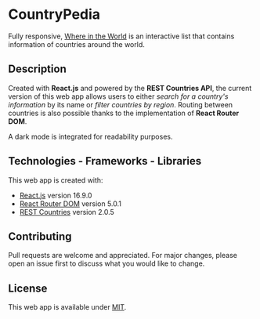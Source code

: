 # CountryPedia

Fully responsive, [Where in the World](https://country-pedia.firebaseapp.com) is an interactive list that contains information of countries around the world.

## Description

Created with **React.js** and powered by the **REST Countries API**, the current version of this web app allows users to either _search for a country's information_ by its name or _filter countries by region_. Routing between countries is also possible thanks to the implementation of **React Router DOM**.

A dark mode is integrated for readability purposes.

## Technologies - Frameworks - Libraries

This web app is created with:

- [React.js](https://reactjs.org) version 16.9.0
- [React Router DOM](https://reacttraining.com/react-router/web/guides/quick-start) version 5.0.1
- [REST Countries](https://github.com/apilayer/restcountries) version 2.0.5

## Contributing

Pull requests are welcome and appreciated. For major changes, please open an issue first to discuss what you would like to change.

## License

This web app is available under [MIT](https://choosealicense.com/licenses/mit/).
